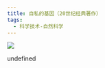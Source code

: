 ```yaml
---
title: 自私的基因（20世纪经典著作）
tags:
  - 科学技术-自然科学
---
```


![](https://cdn.weread.qq.com/weread/cover/78/YueWen_637242/s_YueWen_637242.jpg)

undefined